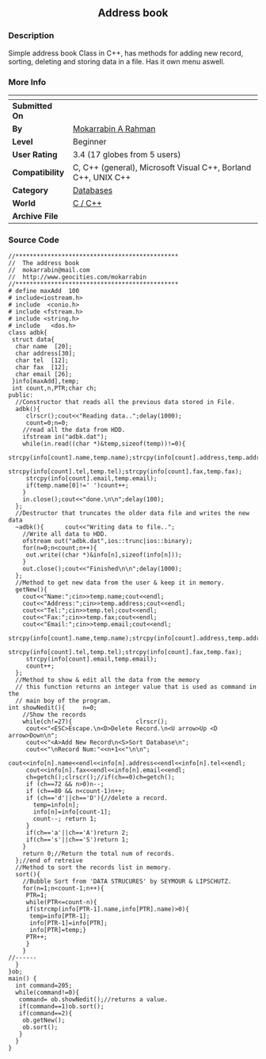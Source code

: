 ﻿<div align="center">

## Address book


</div>

### Description

Simple address book Class in C++, has methods for adding new record, sorting, deleting and storing data in a file. Has it own menu aswell.
 
### More Info
 


<span>             |<span>
---                |---
**Submitted On**   |
**By**             |[Mokarrabin A Rahman](https://github.com/Planet-Source-Code/PSCIndex/blob/master/ByAuthor/mokarrabin-a-rahman.md)
**Level**          |Beginner
**User Rating**    |3.4 (17 globes from 5 users)
**Compatibility**  |C, C\+\+ \(general\), Microsoft Visual C\+\+, Borland C\+\+, UNIX C\+\+
**Category**       |[Databases](https://github.com/Planet-Source-Code/PSCIndex/blob/master/ByCategory/databases__3-5.md)
**World**          |[C / C\+\+](https://github.com/Planet-Source-Code/PSCIndex/blob/master/ByWorld/c-c.md)
**Archive File**   |[](https://github.com/Planet-Source-Code/mokarrabin-a-rahman-address-book__3-947/archive/master.zip)





### Source Code

```
//**********************************************
//	The address book
//	mokarrabin@mail.com
//	http://www.geocities.com/mokarrabin
//**********************************************
# define maxAdd  100
# include<iostream.h>
# include  <conio.h>
# include <fstream.h>
# include <string.h>
# include   <dos.h>
class adbk{
 struct data{
  char name  [20];
  char address[30];
  char tel  [12];
  char fax  [12];
  char email [26];
 }info[maxAdd],temp;
 int count,n,PTR;char ch;
public:
  //Constructor that reads all the previous data stored in File.
  adbk(){
	 clrscr();cout<<"Reading data..";delay(1000);
	 count=0;n=0;
	//read all the data from HDD.
	ifstream in("adbk.dat");
	while(in.read((char *)&temp,sizeof(temp))!=0){
	 strcpy(info[count].name,temp.name);strcpy(info[count].address,temp.address);
	 strcpy(info[count].tel,temp.tel);strcpy(info[count].fax,temp.fax);
	 strcpy(info[count].email,temp.email);
	 if(temp.name[0]!=' ')count++;
	}
	in.close();cout<<"done.\n\n";delay(100);
  };
  //Destructor that truncates the older data file and writes the new data
  ~adbk(){		cout<<"Writing data to file..";
	//Write all data to HDD.
	ofstream out("adbk.dat",ios::trunc|ios::binary);
	for(n=0;n<count;n++){
	 out.write((char *)&info[n],sizeof(info[n]));
	}
	out.close();cout<<"Finished\n\n";delay(1000);
  };
  //Method to get new data from the user & keep it in memory.
  getNew(){
	cout<<"Name:";cin>>temp.name;cout<<endl;
	cout<<"Address:";cin>>temp.address;cout<<endl;
	cout<<"Tel:";cin>>temp.tel;cout<<endl;
	cout<<"Fax:";cin>>temp.fax;cout<<endl;
	cout<<"Email:";cin>>temp.email;cout<<endl;
	 strcpy(info[count].name,temp.name);strcpy(info[count].address,temp.address);
	 strcpy(info[count].tel,temp.tel);strcpy(info[count].fax,temp.fax);
	 strcpy(info[count].email,temp.email);
	 count++;
  };
  //Method to show & edit all the data from the memory
  // this function returns an integer value that is used as command in the
  // main boy of the program.
int showNedit(){     n=0;
	//Show the records
	while(ch!=27){					clrscr();
	 cout<<"<ESC>Escape.\n<D>Delete Record.\n<U arrow>Up <D arrow>Down\n";
	 cout<<"<A>Add New Record\n<S>Sort Database\n";
	 cout<<"\nRecord Num:"<<n+1<<"\n\n";
	 cout<<info[n].name<<endl<<info[n].address<<endl<<info[n].tel<<endl;
	 cout<<info[n].fax<<endl<<info[n].email<<endl;
	 ch=getch();clrscr();//if(ch==0)ch=getch();
	 if (ch==72 && n>0)n--;
	 if (ch==80 && n<count-1)n++;
	 if (ch=='d'||ch=='D'){//delete a record.
	   temp=info[n];
	   info[n]=info[count-1];
	   count--; return 1;
	 }
	 if(ch=='a'||ch=='A')return 2;
	 if(ch=='s'||ch=='S')return 1;
	}
	return 0;//Return the total num of records.
  };//end of retreive
  //Method to sort the records list in memory.
  sort(){
    //Bubble Sort from 'DATA STRUCURES' by SEYMOUR & LIPSCHUTZ.
	for(n=1;n<count-1;n++){
	 PTR=1;
	 while(PTR<=count-n){
	 if(strcmp(info[PTR-1].name,info[PTR].name)>0){
	  temp=info[PTR-1];
	  info[PTR-1]=info[PTR];
	  info[PTR]=temp;}
	 PTR++;
	 }
	}
//------
  }
}ob;
main() {
  int command=205;
  while(command!=0){
   command= ob.showNedit();//returns a value.
   if(command==1)ob.sort();
   if(command==2){
	ob.getNew();
	ob.sort();
   }
  }
}
```

